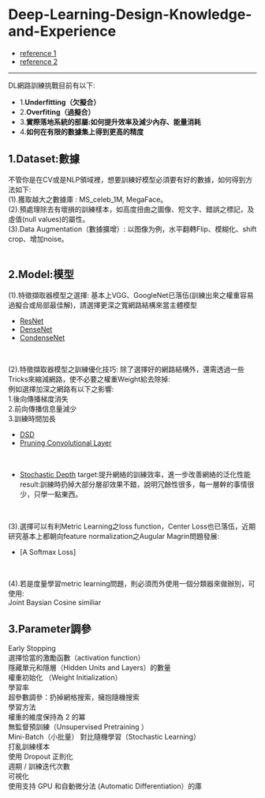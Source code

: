# Deep-Learning-Design-Knowledge-and-Experience
- [reference 1](https://www.zhihu.com/people/zhou-yi-nan-42/activities)
- [reference 2](https://www.leiphone.com/news/201701/gOwAU7YFQkJcFkVB.html)
---
DL網路訓練挑戰目前有以下:
- 1.**Underfitting（欠擬合）**
- 2.**Overfiting（過擬合）**
- 3.**實際落地系統的部屬:如何提升效率及減少內存、能量消耗**
- 4.**如何在有限的數據集上得到更高的精度**


## 1.Dataset:數據
不管你是在CV或是NLP領域裡，想要訓練好模型必須要有好的數據，如何得到方法如下:<br/>
(1).獲取越大之數據庫 : MS_celeb_1M, MegaFace。<br/>
(2).預處理除去有壞損的訓練樣本，如高度扭曲之圖像、短文字、錯誤之標記，及虛值(null values)的屬性。<br/>
(3).Data Augmentation（數據擴增）: 以图像为例，水平翻轉Flip、模糊化、shift crop、增加noise。<br/>
<br/>

## 2.Model:模型
(1).特徵擷取器模型之選擇:
基本上VGG、GoogleNet已落伍(訓練出來之權重容易過擬合或局部最佳解)，請選擇更深之寬網路結構來當主體模型
- [ResNet](https://arxiv.org/pdf/1512.03385.pdf)
- [DenseNet](https://arxiv.org/pdf/1608.06993.pdf)
- [CondenseNet](https://arxiv.org/pdf/1711.09224.pdf)
<br/>

(2).特徵擷取器模型之訓練優化技巧:
除了選擇好的網路結構外，還需透過一些Tricks來縮減網路，使不必要之權重Weight給去除掉:<br/>
例如選擇加深之網路有以下之影響:<br/>
1.後向傳播梯度消失<br/>
2.前向傳播信息量減少<br/>
3.訓練時間加長<br/>
- [DSD](https://arxiv.org/abs/1607.04381)
- [Pruning Convolutional Layer](https://arxiv.org/pdf/1611.06440.pdf)
<br/>

- [Stochastic Depth](https://arxiv.org/pdf/1603.09382.pdf)
target:提升網絡的訓練效率，進一步改善網絡的泛化性能
result:訓練時扔掉大部分層卻效果不錯，說明冗餘性很多，每一層幹的事情很少，只學一點東西。
<br/>

(3).選擇可以有利Metric Learning之loss function，Center Loss也已落伍，近期研究基本上都朝向feature normalization之Augular Magrin問題發展:<br/>
- [A Softmax Loss]
<br/>

(4).若是度量學習metric learning問題，則必須而外使用一個分類器來做辦別，可使用:<br/>
Joint Baysian
Cosine similiar
<br/>


## 3.Parameter調參
Early Stopping<br/>
選擇恰當的激勵函數（activation function）<br/>
隱藏單元和隱層（Hidden Units and Layers）的數量<br/>
權重初始化 （Weight Initialization）<br/>
學習率<br/>
超參數調參：扔掉網格搜索，擁抱隨機搜索<br/>
學習方法<br/>
權重的維度保持為 2 的冪<br/>
無監督預訓練（Unsupervised Pretraining ）<br/>
Mini-Batch（小批量） 對比隨機學習（Stochastic Learning）<br/>
打亂訓練樣本<br/>
使用 Dropout 正則化<br/>
週期 / 訓練迭代次數<br/>
可視化<br/>
使用支持 GPU 和自動微分法 (Automatic Differentiation）的庫<br/>



